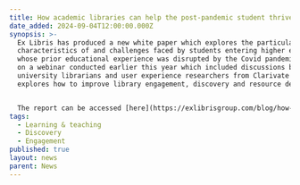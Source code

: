 ```yaml
---
title: How academic libraries can help the post-pandemic student thrive
date_added: 2024-09-04T12:00:00.000Z
synopsis: >-
  Ex Libris has produced a new white paper which explores the particular
  characteristics of and challenges faced by students entering higher education
  whose prior educational experience was disrupted by the Covid pandemic. Based
  on a webinar conducted earlier this year which included discussions between
  university librarians and user experience researchers from Clarivate the paper
  explores how to improve library engagement, discovery and resource delivery.


  The report can be accessed [here](https://exlibrisgroup.com/blog/how-academic-libraries-can-help-the-post-pandemic-student-thrive/)
tags:
  - Learning & teaching
  - Discovery
  - Engagement
published: true
layout: news
parent: News
---
```

